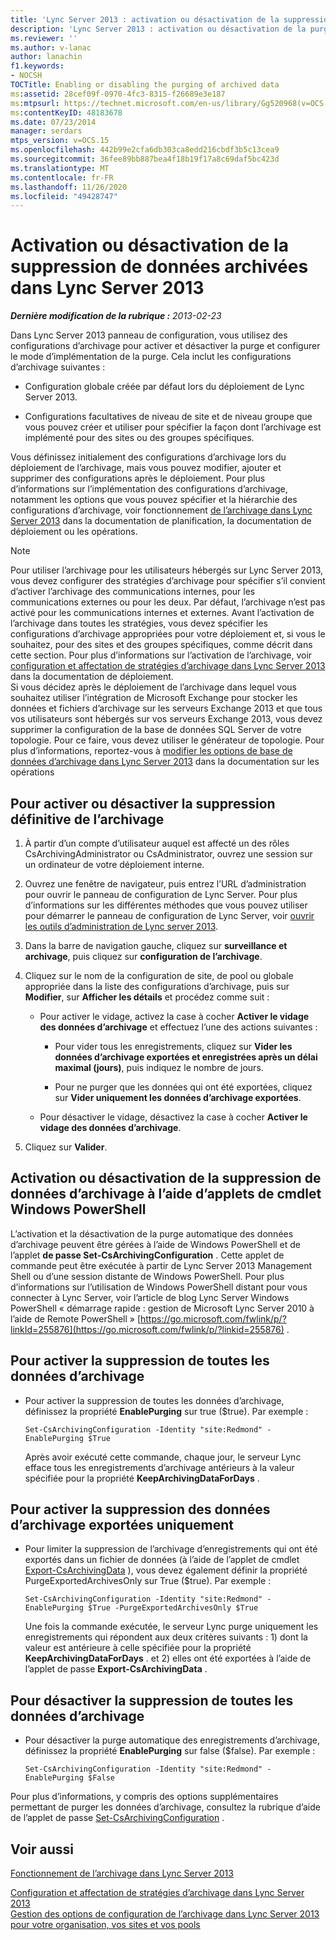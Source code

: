 ```yaml
---
title: 'Lync Server 2013 : activation ou désactivation de la suppression de données archivées'
description: 'Lync Server 2013 : activation ou désactivation de la purge des données archivées.'
ms.reviewer: ''
ms.author: v-lanac
author: lanachin
f1.keywords:
- NOCSH
TOCTitle: Enabling or disabling the purging of archived data
ms:assetid: 28cef09f-0970-4fc3-8315-f26689e3e187
ms:mtpsurl: https://technet.microsoft.com/en-us/library/Gg520968(v=OCS.15)
ms:contentKeyID: 48183678
ms.date: 07/23/2014
manager: serdars
mtps_version: v=OCS.15
ms.openlocfilehash: 442b99e2cfa6db303ca8edd216cbdf3b5c13cea9
ms.sourcegitcommit: 36fee89bb887bea4f18b19f17a8c69daf5bc423d
ms.translationtype: MT
ms.contentlocale: fr-FR
ms.lasthandoff: 11/26/2020
ms.locfileid: "49428747"
---
```

# <a name="enabling-or-disabling-the-purging-of-archived-data-in-lync-server-2013"></a>Activation ou désactivation de la suppression de données archivées dans Lync Server 2013

<div data-xmlns="http://www.w3.org/1999/xhtml">

<div class="topic" data-xmlns="http://www.w3.org/1999/xhtml" data-msxsl="urn:schemas-microsoft-com:xslt" data-cs="https://msdn.microsoft.com/">

<div data-asp="https://msdn2.microsoft.com/asp">



</div>

<div id="mainSection">

<div id="mainBody">

<span> </span>

_**Dernière modification de la rubrique :** 2013-02-23_

Dans Lync Server 2013 panneau de configuration, vous utilisez des configurations d’archivage pour activer et désactiver la purge et configurer le mode d’implémentation de la purge. Cela inclut les configurations d’archivage suivantes :

  - Configuration globale créée par défaut lors du déploiement de Lync Server 2013.

  - Configurations facultatives de niveau de site et de niveau groupe que vous pouvez créer et utiliser pour spécifier la façon dont l’archivage est implémenté pour des sites ou des groupes spécifiques.

Vous définissez initialement des configurations d’archivage lors du déploiement de l’archivage, mais vous pouvez modifier, ajouter et supprimer des configurations après le déploiement. Pour plus d’informations sur l’implémentation des configurations d’archivage, notamment les options que vous pouvez spécifier et la hiérarchie des configurations d’archivage, voir fonctionnement [de l’archivage dans Lync Server 2013](lync-server-2013-how-archiving-works.md) dans la documentation de planification, la documentation de déploiement ou les opérations.

<div>


> [!NOTE]  
> Pour utiliser l’archivage pour les utilisateurs hébergés sur Lync Server 2013, vous devez configurer des stratégies d’archivage pour spécifier s’il convient d’activer l’archivage des communications internes, pour les communications externes ou pour les deux. Par défaut, l’archivage n’est pas activé pour les communications internes et externes. Avant l’activation de l’archivage dans toutes les stratégies, vous devez spécifier les configurations d’archivage appropriées pour votre déploiement et, si vous le souhaitez, pour des sites et des groupes spécifiques, comme décrit dans cette section. Pour plus d’informations sur l’activation de l’archivage, voir <A href="lync-server-2013-configuring-and-assigning-archiving-policies.md">configuration et affectation de stratégies d’archivage dans Lync Server 2013</A> dans la documentation de déploiement.<BR>Si vous décidez après le déploiement de l’archivage dans lequel vous souhaitez utiliser l’intégration de Microsoft Exchange pour stocker les données et fichiers d’archivage sur les serveurs Exchange 2013 et que tous vos utilisateurs sont hébergés sur vos serveurs Exchange 2013, vous devez supprimer la configuration de la base de données SQL Server de votre topologie. Pour ce faire, vous devez utiliser le générateur de topologie. Pour plus d’informations, reportez-vous à <A href="lync-server-2013-changing-archiving-database-options.md">modifier les options de base de données d’archivage dans Lync Server 2013</A> dans la documentation sur les opérations



</div>

<div>

## <a name="to-enable-or-disable-purging-for-archiving"></a>Pour activer ou désactiver la suppression définitive de l’archivage

1.  À partir d’un compte d’utilisateur auquel est affecté un des rôles CsArchivingAdministrator ou CsAdministrator, ouvrez une session sur un ordinateur de votre déploiement interne.

2.  Ouvrez une fenêtre de navigateur, puis entrez l’URL d’administration pour ouvrir le panneau de configuration de Lync Server. Pour plus d’informations sur les différentes méthodes que vous pouvez utiliser pour démarrer le panneau de configuration de Lync Server, voir [ouvrir les outils d’administration de Lync server 2013](lync-server-2013-open-lync-server-administrative-tools.md).

3.  Dans la barre de navigation gauche, cliquez sur **surveillance et archivage**, puis cliquez sur **configuration de l’archivage**.

4.  Cliquez sur le nom de la configuration de site, de pool ou globale appropriée dans la liste des configurations d’archivage, puis sur **Modifier**, sur **Afficher les détails** et procédez comme suit :
    
      - Pour activer le vidage, activez la case à cocher **Activer le vidage des données d’archivage** et effectuez l’une des actions suivantes :
        
          - Pour vider tous les enregistrements, cliquez sur **Vider les données d’archivage exportées et enregistrées après un délai maximal (jours)**, puis indiquez le nombre de jours.
        
          - Pour ne purger que les données qui ont été exportées, cliquez sur **Vider uniquement les données d’archivage exportées**.
    
      - Pour désactiver le vidage, désactivez la case à cocher **Activer le vidage des données d’archivage**.

5.  Cliquez sur **Valider**.

</div>

<div>

## <a name="enabling-or-disabling-the-purging-of-archiving-data-by-using-windows-powershell-cmdlets"></a>Activation ou désactivation de la suppression de données d’archivage à l’aide d’applets de cmdlet Windows PowerShell

L’activation et la désactivation de la purge automatique des données d’archivage peuvent être gérées à l’aide de Windows PowerShell et de l’applet **de passe Set-CsArchivingConfiguration** . Cette applet de commande peut être exécutée à partir de Lync Server 2013 Management Shell ou d’une session distante de Windows PowerShell. Pour plus d’informations sur l’utilisation de Windows PowerShell distant pour vous connecter à Lync Server, voir l’article de blog Lync Server Windows PowerShell « démarrage rapide : gestion de Microsoft Lync Server 2010 à l’aide de Remote PowerShell » [https://go.microsoft.com/fwlink/p/?linkId=255876](https://go.microsoft.com/fwlink/p/?linkid=255876) .

<div>

## <a name="to-enable-the-purging-of-all-archiving-data"></a>Pour activer la suppression de toutes les données d’archivage

  - Pour activer la suppression de toutes les données d’archivage, définissez la propriété **EnablePurging** sur true ($true). Par exemple :
    
        Set-CsArchivingConfiguration -Identity "site:Redmond" -EnablePurging $True
    
    Après avoir exécuté cette commande, chaque jour, le serveur Lync efface tous les enregistrements d’archivage antérieurs à la valeur spécifiée pour la propriété **KeepArchivingDataForDays** .

</div>

<div>

## <a name="to-enable-the-purging-only-of-exported-archiving-data"></a>Pour activer la suppression des données d’archivage exportées uniquement

  - Pour limiter la suppression de l’archivage d’enregistrements qui ont été exportés dans un fichier de données (à l’aide de l’applet de cmdlet [Export-CsArchivingData](https://docs.microsoft.com/powershell/module/skype/Export-CsArchivingData) ), vous devez également définir la propriété PurgeExportedArchivesOnly sur True ($true). Par exemple :
    
        Set-CsArchivingConfiguration -Identity "site:Redmond" -EnablePurging $True -PurgeExportedArchivesOnly $True
    
    Une fois la commande exécutée, le serveur Lync purge uniquement les enregistrements qui répondent aux deux critères suivants : 1) dont la valeur est antérieure à celle spécifiée pour la propriété **KeepArchivingDataForDays** . et 2) elles ont été exportées à l’aide de l’applet de passe **Export-CsArchivingData** .

</div>

<div>

## <a name="to-disable-the-purging-of-all-archiving-data"></a>Pour désactiver la suppression de toutes les données d’archivage

  - Pour désactiver la purge automatique des enregistrements d’archivage, définissez la propriété **EnablePurging** sur false ($false). Par exemple :
    
        Set-CsArchivingConfiguration -Identity "site:Redmond" -EnablePurging $False

</div>

Pour plus d’informations, y compris des options supplémentaires permettant de purger les données d’archivage, consultez la rubrique d’aide de l’applet de passe [Set-CsArchivingConfiguration](https://docs.microsoft.com/powershell/module/skype/Set-CsArchivingConfiguration) .

</div>

<div>

## <a name="see-also"></a>Voir aussi


[Fonctionnement de l’archivage dans Lync Server 2013](lync-server-2013-how-archiving-works.md)  


[Configuration et affectation de stratégies d’archivage dans Lync Server 2013](lync-server-2013-configuring-and-assigning-archiving-policies.md)  
[Gestion des options de configuration de l’archivage dans Lync Server 2013 pour votre organisation, vos sites et vos pools](lync-server-2013-managing-archiving-configuration-options-for-your-organization-sites-and-pools.md)  
  

</div>

</div>

<span> </span>

</div>

</div>

</div>

